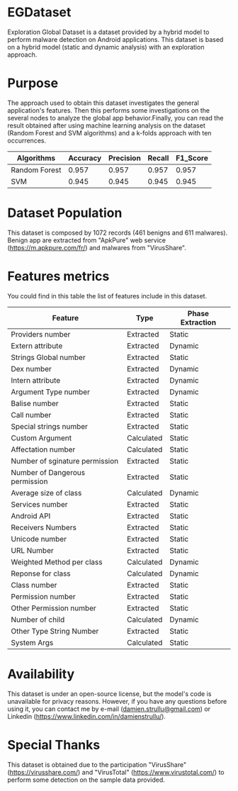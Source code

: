 # EGDataset

Exploration Global Dataset is a dataset provided by a hybrid model to perform malware detection on Android applications. This dataset is based on a hybrid model (static and dynamic analysis) with an exploration approach.

# Purpose
The approach used to obtain this dataset investigates the general application's features. Then this performs some investigations on the several nodes to analyze the global app behavior.Finally, you can read the result obtained after using machine learning analysis on the dataset (Random Forest and SVM algorithms) and a k-folds approach with ten occurrences.

|Algorithms|Accuracy|Precision|Recall|F1_Score|
|---|---|---|---|---|
|Random Forest|0.957|0.957|0.957|0.957|
|SVM|0.945|0.945|0.945|0.945|

# Dataset Population

This dataset is composed by 1072 records (461 benigns and 611 malwares). Benign app are extracted from "ApkPure" web service (https://m.apkpure.com/fr/) and malwares from "VirusShare".

# Features metrics

You could find in this table the list of features include in this dataset.

|Feature|Type|Phase Extraction|
|---|---|---|
|Providers number| Extracted|Static|
|Extern attribute| Extracted|Dynamic|	
|Strings Global number	| Extracted| Static|
|Dex number| Extracted|Dynamic|	
|Intern attribute| Extracted|Dynamic|	
|Argument Type number| Extracted|Dynamic|	
|Balise number	| Extracted| Static|
|Call number| Extracted| Static|	
|Special strings number| Extracted| Static|	
|Custom Argument| Calculated| Static|	
|Affectation number| Calculated| Static|	
|Number of sginature permission| Extracted| Static|	
|Number of Dangerous permission| Extracted|	Static|
|Average size of class| Calculated| Dynamic|	
|Services number| Extracted|	Static|
|Android API| Extracted| Static|	
|Receivers Numbers| Extracted| Static|	
|Unicode number| Extracted|	Static|
|URL Number| Extracted| Static|
|Weighted Method per class| Calculated| Dynamic|	
|Reponse for class| Calculated|Dynamic|	
|Class number	| Extracted| Static|
|Permission number| Extracted| Static|	
|Other Permission number| Extracted|	Static|
|Number of child| Calculated|	Dynamic|
|Other Type String Number| Extracted| Static|	
|System Args| Calculated| Static|


# Availability
This dataset is under an open-source license, but the model's code is unavailable for privacy reasons. However, if you have any questions before using it, you can contact me by e-mail (damien.strullu@gmail.com) or Linkedin (https://www.linkedin.com/in/damienstrullu/).

# Special Thanks

This dataset is obtained due to the participation "VirusShare" (https://virusshare.com/) and "VirusTotal" (https://www.virustotal.com/) to perform some detection on the sample data provided.
